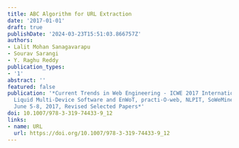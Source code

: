 ```yaml
---
title: ABC Algorithm for URL Extraction
date: '2017-01-01'
draft: true
publishDate: '2024-03-23T15:51:03.866757Z'
authors:
- Lalit Mohan Sanagavarapu
- Sourav Sarangi
- Y. Raghu Reddy
publication_types:
- '1'
abstract: ''
featured: false
publication: '*Current Trends in Web Engineering - ICWE 2017 International Workshops,
  Liquid Multi-Device Software and EnWoT, practi-O-web, NLPIT, SoWeMine, Rome, Italy,
  June 5-8, 2017, Revised Selected Papers*'
doi: 10.1007/978-3-319-74433-9_12
links:
- name: URL
  url: https://doi.org/10.1007/978-3-319-74433-9_12
---
```



